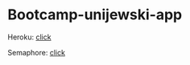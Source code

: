 # Bootcamp-unijewski-app

Heroku: [click](https://bootcamp-unijewski.herokuapp.com/)

Semaphore: [click](https://semaphoreapp.com/grzegorzu/bootcamp5-unijewski--2)
